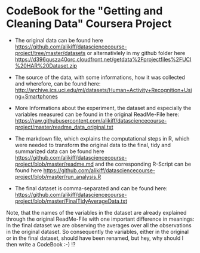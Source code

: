 CodeBook for the "Getting and Cleaning Data" Coursera Project
========================================================================

* The original data can be found here
https://github.com/alikiff/datasciencecourse-project/tree/master/datasets
or alternativlely in my github folder here
https://d396qusza40orc.cloudfront.net/getdata%2Fprojectfiles%2FUCI%20HAR%20Dataset.zip

* The source of the data, with some informations, how it was collected and wherefore, can be found here:
http://archive.ics.uci.edu/ml/datasets/Human+Activity+Recognition+Using+Smartphones

* More Informations about the experiment, the dataset and especially the variables measured can be found in the
original ReadMe-File here:
https://raw.githubusercontent.com/alikiff/datasciencecourse-project/master/readme_data_original.txt 


* The markdown file, which explains the computational steps in R, which were needed to transform the original data
  to the final, tidy and summarized data can be found here
 https://github.com/alikiff/datasciencecourse-project/blob/master/readme.md and the corresponding R-Script can be found here https://github.com/alikiff/datasciencecourse-project/blob/master/run_analysis.R

* The final dataset is comma-separated and can be found here:
 https://github.com/alikiff/datasciencecourse-project/blob/master/FinalTidyAverageData.txt

 Note, that the names of the variables in the dataset are already explained through the original ReadMe-File with one important difference in meanings: In the final dataset we are observing the averages over all the observations in the original dataset. So consequently the variables, either in the original or in the final dataset, should have been renamed,
but hey, why should I then write a CodeBook :-) !?
